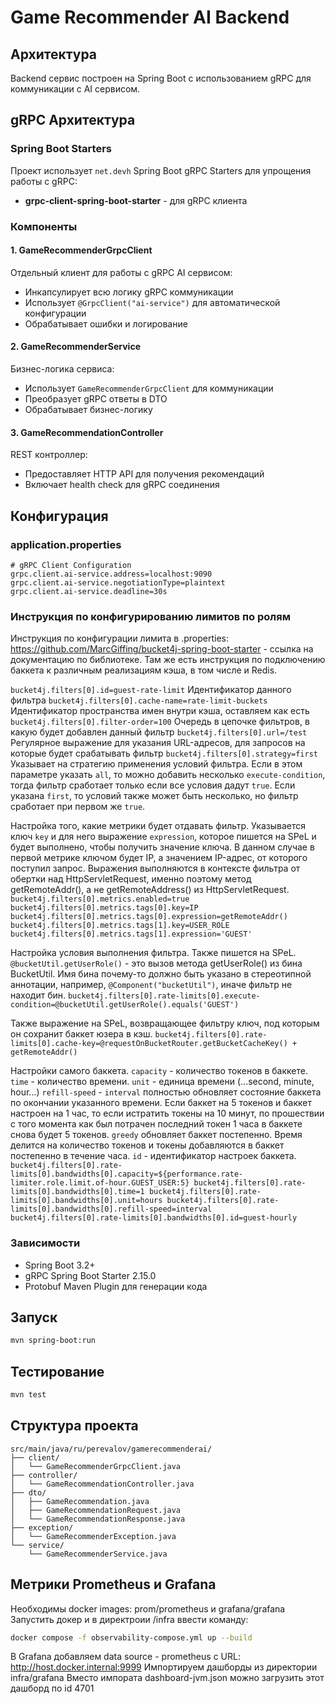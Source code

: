 # Game Recommender AI Backend

## Архитектура

Backend сервис построен на Spring Boot с использованием gRPC для коммуникации с AI сервисом.

## gRPC Архитектура

### Spring Boot Starters
Проект использует `net.devh` Spring Boot gRPC Starters для упрощения работы с gRPC:

- **grpc-client-spring-boot-starter** - для gRPC клиента

### Компоненты

#### 1. GameRecommenderGrpcClient
Отдельный клиент для работы с gRPC AI сервисом:
- Инкапсулирует всю логику gRPC коммуникации
- Использует `@GrpcClient("ai-service")` для автоматической конфигурации
- Обрабатывает ошибки и логирование

#### 2. GameRecommenderService
Бизнес-логика сервиса:
- Использует `GameRecommenderGrpcClient` для коммуникации
- Преобразует gRPC ответы в DTO
- Обрабатывает бизнес-логику

#### 3. GameRecommendationController
REST контроллер:
- Предоставляет HTTP API для получения рекомендаций
- Включает health check для gRPC соединения

## Конфигурация

### application.properties
```properties
# gRPC Client Configuration
grpc.client.ai-service.address=localhost:9090
grpc.client.ai-service.negotiationType=plaintext
grpc.client.ai-service.deadline=30s
```

### Инструкция по конфигурированию лимитов по ролям

Инструкция по конфигурации лимита в .properties:
https://github.com/MarcGiffing/bucket4j-spring-boot-starter - ссылка на документацию по библиотеке.
Там же есть инструкция по подключению баккета к различным реализациям кэша, в том числе и Redis.

`bucket4j.filters[0].id=guest-rate-limit` Идентификатор данного фильтра
`bucket4j.filters[0].cache-name=rate-limit-buckets` Идентификатор пространства имен внутри кэша, оставляем как есть
`bucket4j.filters[0].filter-order=100` Очередь в цепочке фильтров, в какую будет добавлен данный фильтр
`bucket4j.filters[0].url=/test` Регулярное выражение для указания URL-адресов, для запросов на которые будет срабатывать фильтр
`bucket4j.filters[0].strategy=first` Указывает на стратегию применения условий фильтра. Если в этом параметре указать `all`,
то можно добавить несколько `execute-condition`, тогда фильтр сработает только если все условия дадут `true`. Если указана `first`,
то условий также может быть несколько, но фильтр сработает при первом же `true`.

Настройка того, какие метрики будет отдавать фильтр. Указывается ключ `key` и для него выражение `expression`,
которое пишется на SPeL и будет выполнено, чтобы получить значение ключа.
В данном случае в первой метрике ключом будет IP, а значением IP-адрес, от которого поступил запрос.
Выражения выполняются в контексте фильтра от обертки над HttpServletRequest, именно поэтому
метод getRemoteAddr(), а не getRemoteAddress() из HttpServletRequest.
`bucket4j.filters[0].metrics.enabled=true
bucket4j.filters[0].metrics.tags[0].key=IP
bucket4j.filters[0].metrics.tags[0].expression=getRemoteAddr()
bucket4j.filters[0].metrics.tags[1].key=USER_ROLE
bucket4j.filters[0].metrics.tags[1].expression='GUEST'`

Настройка условия выполнения фильтра. Также пишется на SPeL.
`@bucketUtil.getUserRole()` - это вызов метода getUserRole() из бина BucketUtil.
Имя бина почему-то должно быть указано в стереотипной аннотации,
например, `@Component("bucketUtil")`, иначе фильтр не находит бин.
`bucket4j.filters[0].rate-limits[0].execute-condition=@bucketUtil.getUserRole().equals('GUEST')`

Также выражение на SPeL, возвращающее фильтру ключ, под которым он сохранит баккет юзера в кэш.
`bucket4j.filters[0].rate-limits[0].cache-key=@requestOnBucketRouter.getBucketCacheKey() + getRemoteAddr()`

Настройки самого баккета.
`capacity` - количество токенов в баккете.
`time` - количество времени.
`unit` - единица времени (...second, minute, hour...)
`refill-speed` - `interval` полностью обновляет состояние баккета по окончании указанного времени.
    Если баккет на 5 токенов и баккет настроен на 1 час, то если истратить токены на 10 минут,
    по прошествии с того момента как был потрачен последний токен 1 часа в баккете снова будет 5 токенов.
    `greedy` обновляет баккет постепенно. Время делится на количество токенов
    и токены добавляются в баккет постепенно в течение часа.
`id` - идентификатор настроек баккета. 
`bucket4j.filters[0].rate-limits[0].bandwidths[0].capacity=${performance.rate-limiter.role.limit.of-hour.GUEST_USER:5}
bucket4j.filters[0].rate-limits[0].bandwidths[0].time=1
bucket4j.filters[0].rate-limits[0].bandwidths[0].unit=hours
bucket4j.filters[0].rate-limits[0].bandwidths[0].refill-speed=interval
bucket4j.filters[0].rate-limits[0].bandwidths[0].id=guest-hourly`

### Зависимости
- Spring Boot 3.2+
- gRPC Spring Boot Starter 2.15.0
- Protobuf Maven Plugin для генерации кода

## Запуск

```bash
mvn spring-boot:run
```

## Тестирование

```bash
mvn test
```

## Структура проекта

```
src/main/java/ru/perevalov/gamerecommenderai/
├── client/
│   └── GameRecommenderGrpcClient.java
├── controller/
│   └── GameRecommendationController.java
├── dto/
│   ├── GameRecommendation.java
│   ├── GameRecommendationRequest.java
│   └── GameRecommendationResponse.java
├── exception/
│   └── GameRecommenderException.java
└── service/
    └── GameRecommenderService.java
``` 

## Метрики Prometheus и Grafana

Необходимы docker images: prom/prometheus и grafana/grafana
Запустить докер и в директроии /infra ввести команду:
```bash
docker compose -f observability-compose.yml up --build
```

В Grafana добавляем data source - prometheus с URL: http://host.docker.internal:9999
Импортируем дашборды из директории infra/grafana
Вместо импората dashboard-jvm.json можно загрузить этот дашборд по id 4701
